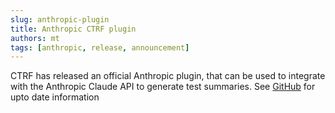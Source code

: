 ```yaml
---
slug: anthropic-plugin
title: Anthropic CTRF plugin
authors: mt
tags: [anthropic, release, announcement]
---
```


CTRF has released an official Anthropic plugin, that can be used to integrate with the Anthropic Claude API to generate test summaries. See [GitHub](https://github.com/ctrf-io/ai-test-reporter) for upto date information
